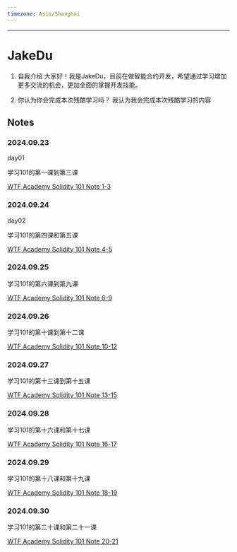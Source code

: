 ```yaml
---
timezone: Asia/Shanghai
---
```


---

# JakeDu

1. 自我介绍
  大家好！我是JakeDu，目前在做智能合约开发，希望通过学习增加更多交流的机会，更加全面的掌握开发技能。

2. 你认为你会完成本次残酷学习吗？
  我认为我会完成本次残酷学习的内容

## Notes

<!-- Content_START -->

### 2024.09.23

day01

学习101的第一课到第三课

[WTF Academy Solidity 101 Note 1-3](/content/JakeDu/01.md)
<br>

### 2024.09.24

day02

学习101的第四课和第五课

[WTF Academy Solidity 101 Note 4-5](/content/JakeDu/02.md)
<br>

### 2024.09.25

学习101的第六课到第九课

[WTF Academy Solidity 101 Note 6-9](/content/JakeDu/03.md)
<br>

### 2024.09.26

学习101的第十课到第十二课

[WTF Academy Solidity 101 Note 10-12](/content/JakeDu/04.md)
<br>

### 2024.09.27

学习101的第十三课到第十五课

[WTF Academy Solidity 101 Note 13-15](/content/JakeDu/05.md)
<br>

### 2024.09.28

学习101的第十六课和第十七课

[WTF Academy Solidity 101 Note 16-17](/content/JakeDu/06.md)
<br>

### 2024.09.29

学习101的第十八课和第十九课

[WTF Academy Solidity 101 Note 18-19](/content/JakeDu/07.md)
<br>

### 2024.09.30

学习101的第二十课和第二十一课

[WTF Academy Solidity 101 Note 20-21](/content/JakeDu/08.md)
<br>

<!-- Content_END -->
